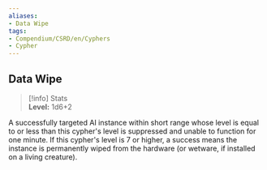```yaml
---
aliases:
- Data Wipe
tags:
- Compendium/CSRD/en/Cyphers
- Cypher
---
```


  
## Data Wipe  
>[!info] Stats  
> **Level:** 1d6+2
  
A successfully targeted AI instance within short range whose level is equal to or less than this cypher's level is suppressed and unable to function for one minute. If this cypher's level is 7 or higher, a success means the instance is permanently wiped from the hardware (or wetware, if installed on a living creature).
